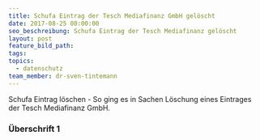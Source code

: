 ```yaml
---
title: Schufa Eintrag der Tesch Mediafinanz GmbH gelöscht
date: 2017-08-25 00:00:00
seo_beschreibung: Schufa Eintrag der Tesch Mediafinanz gelöscht
layout: post
feature_bild_path:
tags:
topics:
  - datenschutz
team_member: dr-sven-tintemann
---
```



Schufa Eintrag l&ouml;schen - So ging es in Sachen L&ouml;schung eines Eintrages der Tesch Mediafinanz GmbH.

### &Uuml;berschrift 1

&nbsp;